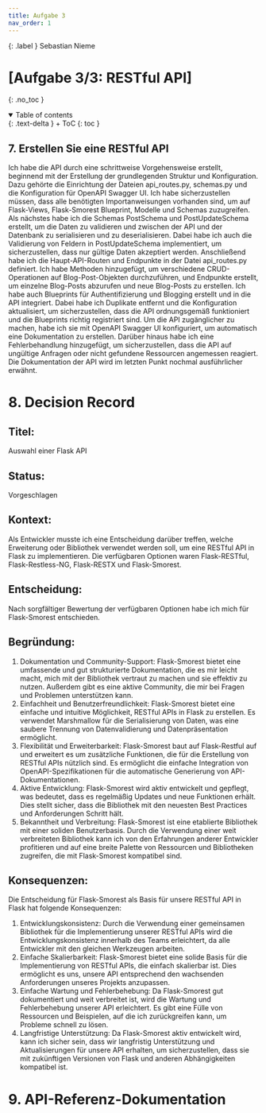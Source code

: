 ```yaml
---
title: Aufgabe 3
nav_order: 1
---
```


{: .label }
Sebastian Nieme

# [Aufgabe 3/3:  RESTful API]
{: .no_toc }

<details open markdown="block">
{: .text-delta }
<summary>Table of contents</summary>
+ ToC
{: toc }
</details>

## 7. Erstellen Sie eine RESTful API
Ich habe die API durch eine schrittweise Vorgehensweise erstellt, beginnend mit der Erstellung der grundlegenden Struktur und Konfiguration. Dazu gehörte die Einrichtung der Dateien api_routes.py, schemas.py und die Konfiguration für OpenAPI Swagger UI. Ich habe sicherzustellen müssen, dass alle benötigten Importanweisungen vorhanden sind, um auf Flask-Views, Flask-Smorest Blueprint, Modelle und Schemas zuzugreifen. Als nächstes habe ich die Schemas PostSchema und PostUpdateSchema erstellt, um die Daten zu validieren und zwischen der API und der Datenbank zu serialisieren und zu deserialisieren. Dabei habe ich auch die Validierung von Feldern in PostUpdateSchema implementiert, um sicherzustellen, dass nur gültige Daten akzeptiert werden. Anschließend habe ich die Haupt-API-Routen und Endpunkte in der Datei api_routes.py definiert. Ich habe Methoden hinzugefügt, um verschiedene CRUD-Operationen auf Blog-Post-Objekten durchzuführen, und Endpunkte erstellt, um einzelne Blog-Posts abzurufen und neue Blog-Posts zu erstellen. Ich habe auch Blueprints für Authentifizierung und Blogging erstellt und in die API integriert. Dabei habe ich Duplikate entfernt und die Konfiguration aktualisiert, um sicherzustellen, dass die API ordnungsgemäß funktioniert und die Blueprints richtig registriert sind. Um die API zugänglicher zu machen, habe ich sie mit OpenAPI Swagger UI konfiguriert, um automatisch eine Dokumentation zu erstellen. Darüber hinaus habe ich eine Fehlerbehandlung hinzugefügt, um sicherzustellen, dass die API auf ungültige Anfragen oder nicht gefundene Ressourcen angemessen reagiert. Die Dokumentation der API wird im letzten Punkt nochmal ausführlicher erwähnt.

# 8. Decision Record

## Titel: 
Auswahl einer Flask API

## Status:
Vorgeschlagen

## Kontext: 
Als Entwickler musste ich eine Entscheidung darüber treffen, welche Erweiterung oder Bibliothek verwendet werden soll, um eine RESTful API in Flask zu implementieren. Die verfügbaren Optionen waren Flask-RESTful, Flask-Restless-NG, Flask-RESTX und Flask-Smorest.

## Entscheidung: 
Nach sorgfältiger Bewertung der verfügbaren Optionen habe ich mich für Flask-Smorest entschieden.

## Begründung:
1.	Dokumentation und Community-Support: Flask-Smorest bietet eine umfassende und gut strukturierte Dokumentation, die es mir leicht macht, mich mit der Bibliothek vertraut zu machen und sie effektiv zu nutzen. Außerdem gibt es eine aktive Community, die mir bei Fragen und Problemen unterstützen kann.
2.	Einfachheit und Benutzerfreundlichkeit: Flask-Smorest bietet eine einfache und intuitive Möglichkeit, RESTful APIs in Flask zu erstellen. Es verwendet Marshmallow für die Serialisierung von Daten, was eine saubere Trennung von Datenvalidierung und Datenpräsentation ermöglicht.
3.	Flexibilität und Erweiterbarkeit: Flask-Smorest baut auf Flask-Restful auf und erweitert es um zusätzliche Funktionen, die für die Erstellung von RESTful APIs nützlich sind. Es ermöglicht die einfache Integration von OpenAPI-Spezifikationen für die automatische Generierung von API-Dokumentationen.
4.	Aktive Entwicklung: Flask-Smorest wird aktiv entwickelt und gepflegt, was bedeutet, dass es regelmäßig Updates und neue Funktionen erhält. Dies stellt sicher, dass die Bibliothek mit den neuesten Best Practices und Anforderungen Schritt hält.
5.	Bekanntheit und Verbreitung: Flask-Smorest ist eine etablierte Bibliothek mit einer soliden Benutzerbasis. Durch die Verwendung einer weit verbreiteten Bibliothek kann ich von den Erfahrungen anderer Entwickler profitieren und auf eine breite Palette von Ressourcen und Bibliotheken zugreifen, die mit Flask-Smorest kompatibel sind.
## Konsequenzen: 
Die Entscheidung für Flask-Smorest als Basis für unsere RESTful API in Flask hat folgende Konsequenzen:
1.	Entwicklungskonsistenz: Durch die Verwendung einer gemeinsamen Bibliothek für die Implementierung unserer RESTful APIs wird die Entwicklungskonsistenz innerhalb des Teams erleichtert, da alle Entwickler mit den gleichen Werkzeugen arbeiten.
2.	Einfache Skalierbarkeit: Flask-Smorest bietet eine solide Basis für die Implementierung von RESTful APIs, die einfach skalierbar ist. Dies ermöglicht es uns, unsere API entsprechend den wachsenden Anforderungen unseres Projekts anzupassen.
3.	Einfache Wartung und Fehlerbehebung: Da Flask-Smorest gut dokumentiert und weit verbreitet ist, wird die Wartung und Fehlerbehebung unserer API erleichtert. Es gibt eine Fülle von Ressourcen und Beispielen, auf die ich zurückgreifen kann, um Probleme schnell zu lösen.
4.	Langfristige Unterstützung: Da Flask-Smorest aktiv entwickelt wird, kann ich sicher sein, dass wir langfristig Unterstützung und Aktualisierungen für unsere API erhalten, um sicherzustellen, dass sie mit zukünftigen Versionen von Flask und anderen Abhängigkeiten kompatibel ist.


# 9. API-Referenz-Dokumentation




